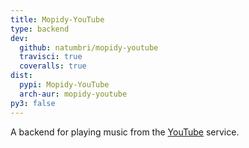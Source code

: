 ```yaml
---
title: Mopidy-YouTube
type: backend
dev:
  github: natumbri/mopidy-youtube
  travisci: true
  coveralls: true
dist:
  pypi: Mopidy-YouTube
  arch-aur: mopidy-youtube
py3: false
---
```


A backend for playing music from the
[YouTube](https://www.youtube.com/) service.
